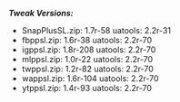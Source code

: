 ***Tweak Versions:***
 - SnapPlusSL.zip: 1.7r-58 uatools: 2.2r-31
 - fbppsl.zip: 1.6r-38 uatools: 2.2r-70
 - igppsl.zip: 1.8r-208 uatools: 2.2r-70
 - mlppsl.zip: 1.0r-22 uatools: 2.2r-70
 - twppsl.zip: 1.2r-82 uatools: 2.2r-70
 - wappsl.zip: 1.6r-104 uatools: 2.2r-70
 - ytppsl.zip: 1.4r-93 uatools: 2.2r-70
